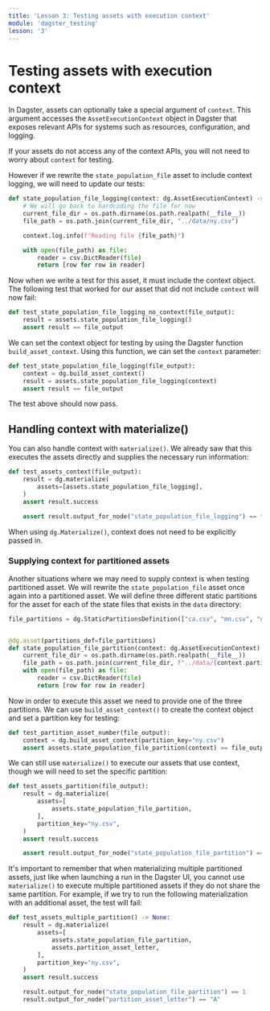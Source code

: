 ```yaml
---
title: 'Lesson 3: Testing assets with execution context'
module: 'dagster_testing'
lesson: '3'
---
```


# Testing assets with execution context

In Dagster, assets can optionally take a special argument of `context`. This argument accesses the `AssetExecutionContext` object in Dagster that exposes relevant APIs for systems such as resources, configuration, and logging.

If your assets do not access any of the context APIs, you will not need to worry about `context` for testing.

However if we rewrite the `state_population_file` asset to include context logging, we will need to update our tests:

```python
def state_population_file_logging(context: dg.AssetExecutionContext) -> list[dict]:
    # We will go back to hardcoding the file for now
    current_file_dir = os.path.dirname(os.path.realpath(__file__))
    file_path = os.path.join(current_file_dir, "../data/ny.csv")

    context.log.info(f"Reading file {file_path}")

    with open(file_path) as file:
        reader = csv.DictReader(file)
        return [row for row in reader]
```

Now when we write a test for this asset, it must include the context object. The following test that worked for our asset that did not include `context` will now fail:

```python
def test_state_population_file_logging_no_context(file_output):
    result = assets.state_population_file_logging()
    assert result == file_output
```

We can set the context object for testing by using the Dagster function `build_asset_context`. Using this function, we can set the `context` parameter:

```python
def test_state_population_file_logging(file_output):
    context = dg.build_asset_context()
    result = assets.state_population_file_logging(context)
    assert result == file_output
```

The test above should now pass.

## Handling context with materialize()

You can also handle context with `materialize()`. We already saw that this executes the assets directly and supplies the necessary run information:

```python
def test_assets_context(file_output):
    result = dg.materialize(
        assets=[assets.state_population_file_logging],
    )
    assert result.success

    assert result.output_for_node("state_population_file_logging") == file_output
```

When using `dg.Materialize()`, context does not need to be explicitly passed in.

### Supplying context for partitioned assets

Another situations where we may need to supply context is when testing partitioned asset. We will rewrite the `state_population_file` asset once again into a partitioned asset. We will define three different static partitions for the asset for each of the state files that exists in the `data` directory:

```python
file_partitions = dg.StaticPartitionsDefinition(["ca.csv", "mn.csv", "ny.csv"])


@dg.asset(partitions_def=file_partitions)
def state_population_file_partition(context: dg.AssetExecutionContext) -> list[dict]:
    current_file_dir = os.path.dirname(os.path.realpath(__file__))
    file_path = os.path.join(current_file_dir, f"../data/{context.partition_key}")
    with open(file_path) as file:
        reader = csv.DictReader(file)
        return [row for row in reader]
```

Now in order to execute this asset we need to provide one of the three partitions. We can use `build_asset_context()` to create the context object and set a partition key for testing:

```python
def test_partition_asset_number(file_output):
    context = dg.build_asset_context(partition_key="ny.csv")
    assert assets.state_population_file_partition(context) == file_output
```

We can still use `materialize()` to execute our assets that use context, though we will need to set the specific partition:

```python
def test_assets_partition(file_output):
    result = dg.materialize(
        assets=[
            assets.state_population_file_partition,
        ],
        partition_key="ny.csv",
    )
    assert result.success

    assert result.output_for_node("state_population_file_partition") == file_output
```

It's important to remember that when materializing multiple partitioned assets, just like when launching a run in the Dagster UI, you cannot use `materialize()` to execute multiple partitioned assets if they do not share the same partition. For example, if we try to run the following materialization with an additional asset, the test will fail:

```python
def test_assets_multiple_partition() -> None:
    result = dg.materialize(
        assets=[
            assets.state_population_file_partition,
            assets.partition_asset_letter,
        ],
        partition_key="ny.csv",
    )
    assert result.success

    result.output_for_node("state_population_file_partition") == 1
    result.output_for_node("partition_asset_letter") == "A"
```